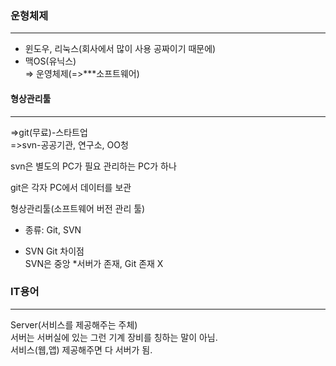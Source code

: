 ### 운형체제

---

- 윈도우, 리눅스(회사에서 많이 사용 공짜이기 때문에)
- 맥OS(유닉스)  
  => 운영체제(=>\*\*\*소프트웨어)

#### 형상관리툴

---

=>git(무료)-스타트업  
=>svn-공공기관, 연구소, OO청

svn은 별도의 PC가 필요 관리하는 PC가 하나

git은 각자 PC에서 데이터를 보관

형상관리툴(소프트웨어 버전 관리 툴)

- 종류: Git, SVN

- SVN Git 차이점  
  SVN은 중앙 \*서버가 존재, Git 존재 X

### IT용어

---

Server(서비스를 제공해주는 주체)  
서버는 서버실에 있는 그런 기계 장비를 칭하는 말이 아님.  
서비스(웹,앱) 제공해주면 다 서버가 됨.
